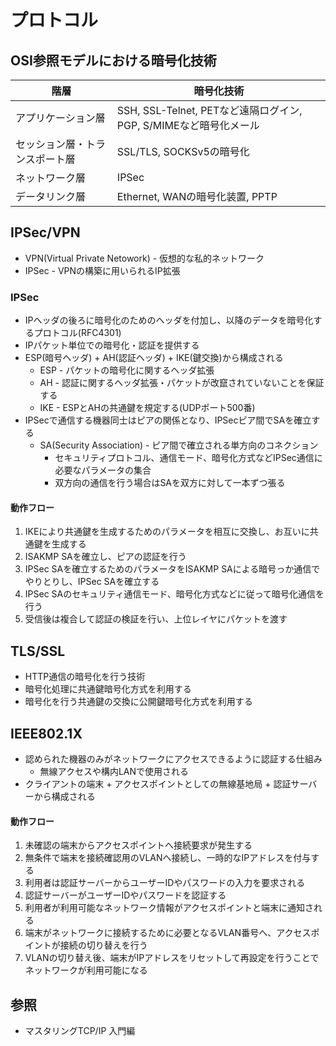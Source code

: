 # プロトコル
## OSI参照モデルにおける暗号化技術

| 階層                           | 暗号化技術                                                        |
| -                              | -                                                                 |
| アプリケーション層             | SSH, SSL-Telnet, PETなど遠隔ログイン, PGP, S/MIMEなど暗号化メール |
| セッション層・トランスポート層 | SSL/TLS, SOCKSv5の暗号化                                          |
| ネットワーク層                 | IPSec                                                             |
| データリンク層                 | Ethernet, WANの暗号化装置, PPTP                                   |

## IPSec/VPN
- VPN(Virtual Private Netowork) - 仮想的な私的ネットワーク
- IPSec - VPNの構築に用いられるIP拡張

### IPSec
- IPヘッダの後ろに暗号化のためのヘッダを付加し、以降のデータを暗号化するプロトコル(RFC4301)
- IPパケット単位での暗号化・認証を提供する
- ESP(暗号ヘッダ) + AH(認証ヘッダ) + IKE(鍵交換)から構成される
  - ESP - パケットの暗号化に関するヘッダ拡張
  - AH - 認証に関するヘッダ拡張・パケットが改竄されていないことを保証する
  - IKE - ESPとAHの共通鍵を規定する(UDPポート500番)
- IPSecで通信する機器同士はピアの関係となり、IPSecピア間でSAを確立する
  - SA(Security Association) - ピア間で確立される単方向のコネクション
    - セキュリティプロトコル、通信モード、暗号化方式などIPSec通信に必要なパラメータの集合
    - 双方向の通信を行う場合はSAを双方に対して一本ずつ張る

#### 動作フロー
1. IKEにより共通鍵を生成するためのパラメータを相互に交換し、お互いに共通鍵を生成する
2. ISAKMP SAを確立し、ピアの認証を行う
3. IPSec SAを確立するためのパラメータをISAKMP SAによる暗号っか通信でやりとりし、IPSec SAを確立する
4. IPSec SAのセキュリティ通信モード、暗号化方式などに従って暗号化通信を行う
5. 受信後は複合して認証の検証を行い、上位レイヤにパケットを渡す

## TLS/SSL
- HTTP通信の暗号化を行う技術
- 暗号化処理に共通鍵暗号化方式を利用する
- 暗号化を行う共通鍵の交換に公開鍵暗号化方式を利用する

## IEEE802.1X
- 認められた機器のみがネットワークにアクセスできるように認証する仕組み
  - 無線アクセスや構内LANで使用される
- クライアントの端末 + アクセスポイントとしての無線基地局 + 認証サーバーから構成される

#### 動作フロー
1. 未確認の端末からアクセスポイントへ接続要求が発生する
2. 無条件で端末を接続確認用のVLANへ接続し、一時的なIPアドレスを付与する
3. 利用者は認証サーバーからユーザーIDやパスワードの入力を要求される
4. 認証サーバーがユーザーIDやパスワードを認証する
5. 利用者が利用可能なネットワーク情報がアクセスポイントと端末に通知される
6. 端末がネットワークに接続するために必要となるVLAN番号へ、アクセスポイントが接続の切り替えを行う
7. VLANの切り替え後、端末がIPアドレスをリセットして再設定を行うことでネットワークが利用可能になる

## 参照
- マスタリングTCP/IP 入門編

